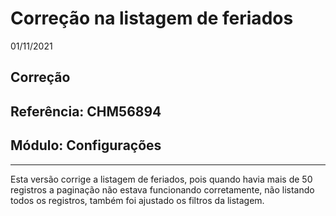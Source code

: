 # Correção na listagem de feriados
01/11/2021
## Correção
## Referência: CHM56894
## Módulo: Configurações
***

Esta versão corrige a listagem de feriados, pois quando havia mais de 50 registros a paginação não estava funcionando corretamente, não listando todos os registros, também foi ajustado os filtros da listagem.